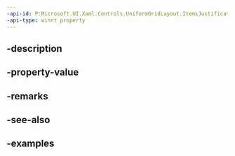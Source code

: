 ```yaml
---
-api-id: P:Microsoft.UI.Xaml.Controls.UniformGridLayout.ItemsJustificationProperty
-api-type: winrt property
---
```


## -description

## -property-value

## -remarks

## -see-also

## -examples

